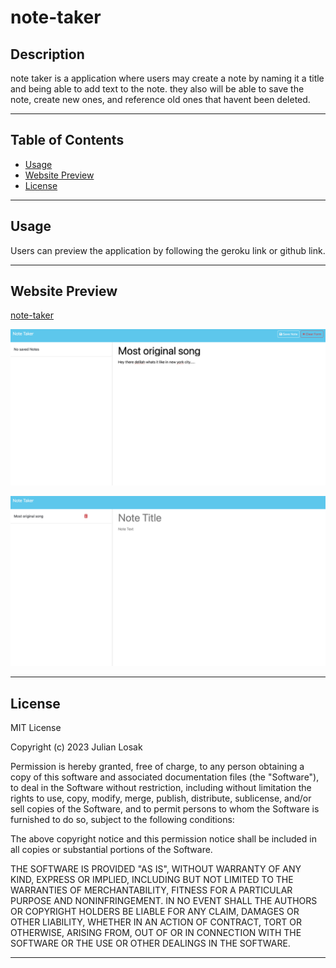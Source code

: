 # note-taker

## **Description**
note taker is a application where users may create a note by naming it a title and being able to add text to the note. they also will be able to save the note, create new ones, and reference old ones that havent been deleted.  

- - - -
## **Table of Contents**
- [Usage](#usage)
- [Website Preview](#website-preview)
- [License](#license)

- - - -
## **Usage**
Users can preview the application by following the geroku link or github link.
- - - -
## **Website Preview**
[note-taker](https://note-taker-55-74534a15b3d0.herokuapp.com/)

![Preview of website](./media/mainpage.png)

![Priview of notes saved](./media/savednote.png)

- - - - 
## **License**
MIT License

Copyright (c) 2023 Julian Losak

Permission is hereby granted, free of charge, to any person obtaining a copy
of this software and associated documentation files (the "Software"), to deal
in the Software without restriction, including without limitation the rights
to use, copy, modify, merge, publish, distribute, sublicense, and/or sell
copies of the Software, and to permit persons to whom the Software is
furnished to do so, subject to the following conditions:

The above copyright notice and this permission notice shall be included in all
copies or substantial portions of the Software.

THE SOFTWARE IS PROVIDED "AS IS", WITHOUT WARRANTY OF ANY KIND, EXPRESS OR
IMPLIED, INCLUDING BUT NOT LIMITED TO THE WARRANTIES OF MERCHANTABILITY,
FITNESS FOR A PARTICULAR PURPOSE AND NONINFRINGEMENT. IN NO EVENT SHALL THE
AUTHORS OR COPYRIGHT HOLDERS BE LIABLE FOR ANY CLAIM, DAMAGES OR OTHER
LIABILITY, WHETHER IN AN ACTION OF CONTRACT, TORT OR OTHERWISE, ARISING FROM,
OUT OF OR IN CONNECTION WITH THE SOFTWARE OR THE USE OR OTHER DEALINGS IN THE
SOFTWARE.
- - - - 

